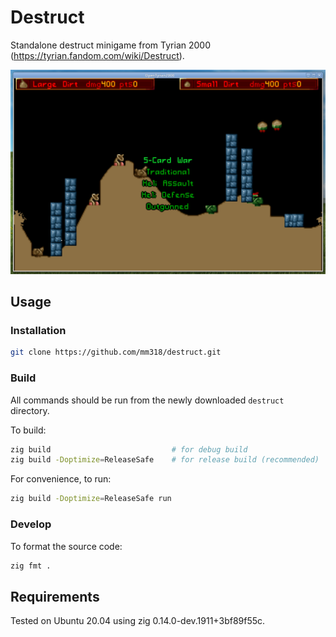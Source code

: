 # Destruct

Standalone destruct minigame from Tyrian 2000 (https://tyrian.fandom.com/wiki/Destruct).

![Destruct game screenshot](assets/screenshot.png "Destruct game screenshot")


## Usage

### Installation
```bash
git clone https://github.com/mm318/destruct.git
```

### Build
All commands should be run from the newly downloaded `destruct` directory.

To build:
```bash
zig build                           # for debug build
zig build -Doptimize=ReleaseSafe    # for release build (recommended)
```

For convenience, to run:
```bash
zig build -Doptimize=ReleaseSafe run
```

### Develop

To format the source code:
```bash
zig fmt .
```


## Requirements

Tested on Ubuntu 20.04 using zig 0.14.0-dev.1911+3bf89f55c.
